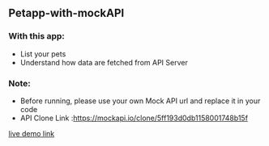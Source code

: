 ## Petapp-with-mockAPI

### With this app:
* List your pets 
* Understand how data are fetched from API Server

### Note:
* Before running, please use your own Mock API url and replace it in your code
* API Clone Link :https://mockapi.io/clone/5ff193d0db1158001748b15f

[live demo link](https://gurkankirmaci.github.io/Petapp-with-mockAPI/)
